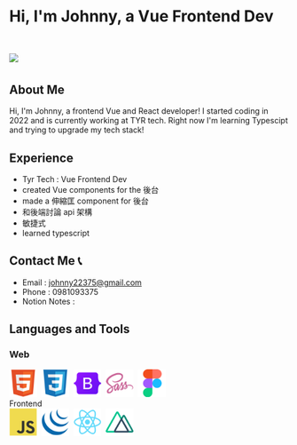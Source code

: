 <h1>Hi, I'm Johnny, a Vue Frontend Dev<h1>
<img src="https://media.giphy.com/media/2IudUHdI075HL02Pkk/giphy.gif">
 
## About Me
Hi, I'm Johnny, a frontend Vue and React developer! I started coding in 2022 and is currently working at TYR tech.
  Right now I'm learning Typescipt and trying to upgrade my tech stack!
## Experience
- Tyr Tech : Vue Frontend Dev
 - created Vue components for the 後台
 - made a 伸縮匡 component for 後台
 - 和後端討論 api 架構
 - 敏捷式
 - learned typescript
 
## Contact Me 📞
- Email : johnny22375@gmail.com
- Phone : 0981093375
- Notion Notes : 
  
  
## Languages and Tools
### Web
<div>
  <img src="https://github.com/devicons/devicon/blob/master/icons/html5/html5-original.svg"
          title="HTML5" alt="HTML" width="50" height="50" />&nbsp;       
  <img src="https://github.com/devicons/devicon/blob/master/icons/css3/css3-original.svg"
          title="CSS3" alt="CSS" width="50" height="50" />&nbsp;
  <img src="https://github.com/devicons/devicon/blob/master/icons/bootstrap/bootstrap-original.svg"
          title="Bootstrap" alt="Bootstrap" width="50" height="50" />&nbsp;
  <img src="https://github.com/devicons/devicon/blob/master/icons/sass/sass-original.svg"
        title="SCSS" alt="SCSS" width="50" height="50" />&nbsp;
  <img src="https://github.com/devicons/devicon/blob/master/icons/figma/figma-original.svg"
          title="Figma" alt="Figma" width="50" height="50" />&nbsp;
</div>
Frontend
<div>
  <img src="https://github.com/devicons/devicon/blob/master/icons/javascript/javascript-original.svg"
        title="JavaScript" alt="JavaScript" width="50" height="50" />&nbsp;
  <img src="https://github.com/devicons/devicon/blob/master/icons/jquery/jquery-original.svg"
        title="jquery" alt="jquery" width="50" height="50" />&nbsp;
  <img src="https://github.com/devicons/devicon/blob/master/icons/react/react-original.svg"
        title="react" alt="react" width="50" height="50" />&nbsp;
  <img src="https://github.com/devicons/devicon/blob/master/icons/nuxtjs/nuxtjs-original.svg"
        title="nuxt" alt="nuxt" width="50" height="50" />&nbsp;
<div>


